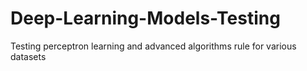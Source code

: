# Deep-Learning-Models-Testing
Testing perceptron learning and advanced algorithms rule for various datasets
